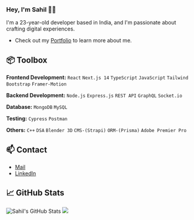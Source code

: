 ### Hey, I'm Sahil 👋🏽 

I'm a 23-year-old developer based in India, and I'm passionate about crafting digital experiences. 

- Check out my [Portfolio]( https://personal-portfolio-sahil.vercel.app/) to learn more about me.

## 📦 Toolbox

**Frontend Development:** `React` `Next.js 14` `TypeScript` `JavaScript` `Tailwind`  `Bootstrap` `Framer-Motion`

**Backend Development:** `Node.js` `Express.js` `REST API` `GraphQL` `Socket.io` 

**Database:** `MongoDB` `MySQL`

**Testing:** `Cypress` `Postman`

**Others:** `C++` `DSA` `Blender 3D` `CMS-(Strapi)` `ORM-(Prisma)` `Adobe Premier Pro`

## 📫 Contact
- [Mail](mailto:sahillamba003@gmail.com)
- [LinkedIn](https://www.linkedin.com/in/sahillamba0008/)
  
## 📈 GitHub Stats
![Sahil's GitHub Stats](https://github-readme-stats.vercel.app/api?username=sahillamba0008&show_icons=true&hide_title=true&count_private=true&hide=prs&theme=dark)
[![](https://visitcount.itsvg.in/api?id=SahilLamba0008&icon=0&color=3)](https://visitcount.itsvg.in)


